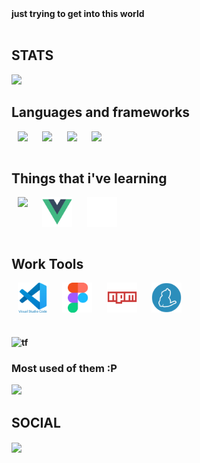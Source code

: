 <link rel="stylesheet" href="https://cdn.jsdelivr.net/gh/devicons/devicon@v2.15.1/devicon.min.css">
<strong>just trying to get into this world
<br>
<br>
<h2>STATS</h2>
<div>
	<img src="https://github-readme-stats.vercel.app/api?username=xtashi&show_icons=true&count_private=true&theme=gruvbox&hide=issues&layout=compact&hide_border=true"
	width="40%" />
	
</div>

  <h2>Languages and frameworks</h2>

<div style="display: inline_block">
  <img align="top" width="48px" hspace="10" src="https://icongr.am/devicon/html5-original.svg?size=128&color=currentColor">
  <img align="top" width="48px" hspace="10" src="https://icongr.am/devicon/css3-original.svg?size=128&color=currentColor">
  <img align="top" width="48px" hspace="10" src="https://icongr.am/devicon/javascript-original.svg?size=128&color=currentColor">
  <img align="top" width="48px" hspace="10" src="https://icongr.am/devicon/nodejs-original.svg?size=128&color=currentColor">
</div>

<br>	
<h2>Things that i've learning</h2>
<div style="display: inline_block">
  <img align="top" width="48px" hspace="10" src="https://icongr.am/devicon/typescript-original.svg?size=128&color=currentColor">
  <img align="top" width="48px" hspace="10" src="https://raw.githubusercontent.com/devicons/devicon/1119b9f84c0290e0f0b38982099a2bd027a48bf1/icons/vuejs/vuejs-original.svg">
  <img align="top" width="48px" hspace="10" src="https://raw.githubusercontent.com/devicons/devicon/1119b9f84c0290e0f0b38982099a2bd027a48bf1/icons/discordjs/discordjs-plain.svg">
</div>
<br>

<h2>Work Tools</h2>
<img width="48px" hspace="10" src="https://raw.githubusercontent.com/devicons/devicon/1119b9f84c0290e0f0b38982099a2bd027a48bf1/icons/vscode/vscode-original-wordmark.svg">
<img width="48px" hspace="10" src="https://raw.githubusercontent.com/devicons/devicon/1119b9f84c0290e0f0b38982099a2bd027a48bf1/icons/figma/figma-original.svg">
<img width="48px" hspace="10" src="https://raw.githubusercontent.com/devicons/devicon/1119b9f84c0290e0f0b38982099a2bd027a48bf1/icons/npm/npm-original-wordmark.svg">
<img width="48px" hspace="10" src="https://raw.githubusercontent.com/devicons/devicon/1119b9f84c0290e0f0b38982099a2bd027a48bf1/icons/yarn/yarn-original.svg">

<br>


<br>
<br>

  
<img align="center" alt="tf" src="http://mortalkombatwarehouse.com/mk3/kunglao/sprites/dizzy/a1.gif">

<h3>Most used of them :P</h3>
<img src="https://github-readme-stats.vercel.app/api/top-langs/?username=xtashi&show_icons=true&count_private=true&theme=gruvbox&hide=issues&layout=compact&hide_border=true" width="30%">
	
  
<h2>SOCIAL</h2>
<a href="https://github.com/xtashi" target="_blank"><img align="center" src="https://img.shields.io/badge/GitHub-100000?style=for-the-badge&logo=github&logoColor=white" target="_blank"></a><br>


